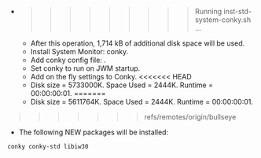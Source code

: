 * >>>>>>>>> Running inst-std-system-conky.sh ...
  * After this operation, 1,714 kB of additional disk space will be used.
  * Install System Monitor: conky.
  * Add conky config file: .
  * Set conky to run on JWM startup.
  * Add on the fly settings to Conky.
<<<<<<< HEAD
  * Disk size = 5733000K. Space Used = 2444K. Runtime = 00:00:00:01.
=======
  * Disk size = 5611764K. Space Used = 2444K. Runtime = 00:00:00:01.
>>>>>>> refs/remotes/origin/bullseye
  * The following NEW packages will be installed:
  ```bash
conky conky-std libiw30
  ```
